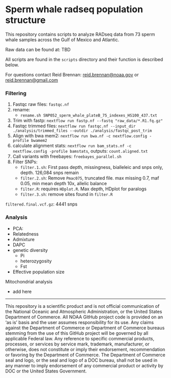 # Sperm whale radseq population structure

This repository contains scripts to analyze RADseq data from 73 sperm whale samples across the Gulf of Mexico and Atlantic.

Raw data can be found at: TBD

All scripts are found in the `scripts` directory and their function is described below.

For questions contact Reid Brennan: reid.brennan@noaa.gov or reid.brennan@gmail.com



### Filtering

1. Fastqc raw files: `fastqc.nf`
2. rename:
	- `rename.sh SNP052_sperm_whale_plateB_75_indexes_HS100_437.txt`
3. Trim with fastp: `nextflow run fastp.nf --fastq "raw_data/*.R1.fq.gz"`
4. Fastqc trimmed files: `nextflow run fastqc.nf --input_dir ./analysis/trimmed_files --outdir ./analysis/fastqc_post_trim`
5. Align with bwa mem2: `nextflow run bwa.nf -c nextflow.config -profile bwamem2`
6. calculate alignment stats: `nextflow run bam_stats.nf -c nextflow.config -profile bamstats`, outputs: `count.aligned.txt`
7. Call variants with freebayes: `freebayes_parallel.sh`
8. Filter SNPs:
	- `filter.1.sh`: First pass depth, missingness, bialleleic and snps only, depth. 126,084 snps remain
	- `filter.2.sh`: Remove `Pmac075`, truncated file. max missing 0.7, maf 0.05, min mean depth 10x, allelic balance
	- `filter.R`: requires `HDplot.R`. Max depth, HDplot for paralogs
	- `filter.3.sh`: remove sites found in `filter.R`

`filtered.final.vcf.gz`: 4441 snps


### Analysis

- PCA:
- Relatedness
- Admixture
- DAPC
- genetic diversity
	- Pi
	- heterozygosity
	- Fst
- Effective population size

Mitochondrial analysis

- add here 




---

This repository is a scientific product and is not official communication of the National Oceanic and Atmospheric Administration, or the United States Department of Commerce. All NOAA GitHub project code is provided on an ‘as is’ basis and the user assumes responsibility for its use. Any claims against the Department of Commerce or Department of Commerce bureaus stemming from the use of this GitHub project will be governed by all applicable Federal law. Any reference to specific commercial products, processes, or services by service mark, trademark, manufacturer, or otherwise, does not constitute or imply their endorsement, recommendation or favoring by the Department of Commerce. The Department of Commerce seal and logo, or the seal and logo of a DOC bureau, shall not be used in any manner to imply endorsement of any commercial product or activity by DOC or the United States Government.
